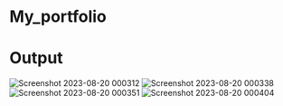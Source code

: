 # My_portfolio
# Output
![Screenshot 2023-08-20 000312](https://github.com/Biswaranjanbs/My_portfolio/assets/124024092/5cb22c9e-92f1-4b3a-8d29-b6c698d99754)
![Screenshot 2023-08-20 000338](https://github.com/Biswaranjanbs/My_portfolio/assets/124024092/bd810f12-e3e4-47b5-a0df-6c7bea767d6e)
![Screenshot 2023-08-20 000351](https://github.com/Biswaranjanbs/My_portfolio/assets/124024092/d96092f1-ef83-4840-84e3-76c56cb686fb)
![Screenshot 2023-08-20 000404](https://github.com/Biswaranjanbs/My_portfolio/assets/124024092/5bd09b07-5009-4c11-94e1-46a2a6d74eec)
